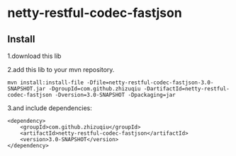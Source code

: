 # netty-restful-codec-fastjson

Install
---
1.download this lib

2.add this lib to your mvn repository.

```
mvn install:install-file -Dfile=netty-restful-codec-fastjson-3.0-SNAPSHOT.jar -DgroupId=com.github.zhizuqiu -DartifactId=netty-restful-codec-fastjson -Dversion=3.0-SNAPSHOT -Dpackaging=jar
```

3.and include dependencies:

```
<dependency>
    <groupId>com.github.zhizuqiu</groupId>
    <artifactId>netty-restful-codec-fastjson</artifactId>
    <version>3.0-SNAPSHOT</version>
</dependency>
```
